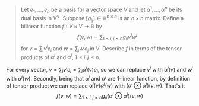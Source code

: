 > Let $e_1, \ldots, e_n$ be a basis for a vector space $V$ and let $\alpha^1, \ldots, \alpha^n$ be its dual basis in $V^\vee$. Suppose $[g_{ij}] \in \mathbb{R}^{n \times n}$ is an $n \times n$ matrix. Define a bilinear function $f: V \times V \to \mathbb{R}$ by
> $$f(v, w) = \sum_{1\leq i,j \leq n} g_{ij} v^i w^j$$
> for $v = \sum_i v^i e_i$ and $w = \sum_j w^j e_j$ in $V$. Describe $f$ in terms of the tensor products of $\alpha^i$ and $\alpha^j$, $1 \leq i, j \leq n$.

For every vector, $v = \sum_i v^i e_i = \sum_i \alpha^i(v) e_i$, so we can replace $v^i$ with $\alpha^i(v)$ and $w^j$ with $\alpha^j(w)$. Secondly, being that $\alpha^i$ and $\alpha^j$ are $1$-linear function, by definition of tensor product we can replace $\alpha^i(v)\alpha^j(w)$ with $(\alpha^i \otimes \alpha^j)(v, w)$. That's it
$$f(v, w) = \sum_{1 \leq i, j \leq n} g_{ij} (\alpha^i \otimes \alpha^j)(v, w)$$